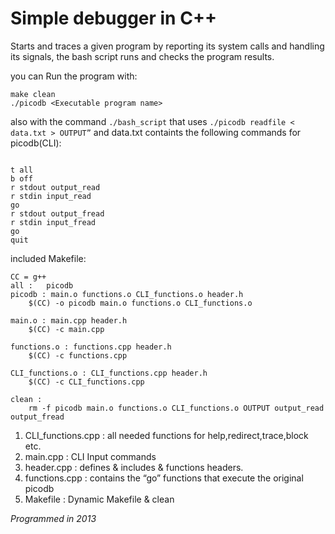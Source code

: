 # Simple debugger in C++

Starts and traces a given program by reporting its system calls and handling its signals,
the bash script runs and checks the program results.

you can Run the program with:
```
make clean
./picodb <Executable program name>
```
also with the command ```./bash_script``` that uses 
```./picodb readfile < data.txt > OUTPUT”``` and data.txt containts the following commands for picodb(CLI):
```

t all
b off
r stdout output_read
r stdin input_read
go
r stdout output_fread
r stdin input_fread
go
quit
```

included Makefile:
```
CC = g++
all :	picodb 
picodb : main.o functions.o CLI_functions.o header.h
	$(CC) -o picodb main.o functions.o CLI_functions.o
	
main.o : main.cpp header.h
	$(CC) -c main.cpp
	
functions.o : functions.cpp header.h
	$(CC) -c functions.cpp 

CLI_functions.o : CLI_functions.cpp header.h
	$(CC) -c CLI_functions.cpp 	

clean :	
	rm -f picodb main.o functions.o CLI_functions.o OUTPUT output_read output_fread
```
1. CLI_functions.cpp : all needed functions for help,redirect,trace,block etc.
2. main.cpp : CLI Input commands
3. header.cpp : defines & includes & functions headers.
4. functions.cpp : contains the “go” functions that execute the original picodb
5. Makefile : Dynamic Makefile & clean

*Programmed in 2013*
